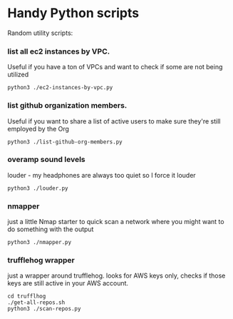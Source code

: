 # Handy Python scripts

Random utility scripts:

### list all ec2 instances by VPC.
Useful if you have a ton of VPCs and want to check if some are not being utilized

```
python3 ./ec2-instances-by-vpc.py
```


### list github organization members.
Useful if you want to share a list of active users to make sure they're still employed by the Org

```
python3 ./list-github-org-members.py
```

### overamp sound levels
louder - my headphones are always too quiet so I force it louder

```
python3 ./louder.py
```

### nmapper
just a little Nmap starter to quick scan a network where you might want to do something with the output


```
python3 ./nmapper.py
```

### trufflehog wrapper
just a wrapper around trufflehog. looks for AWS keys only, checks if those keys are still active in your AWS account.

```
cd trufflhog
./get-all-repos.sh
python3 ./scan-repos.py
```

